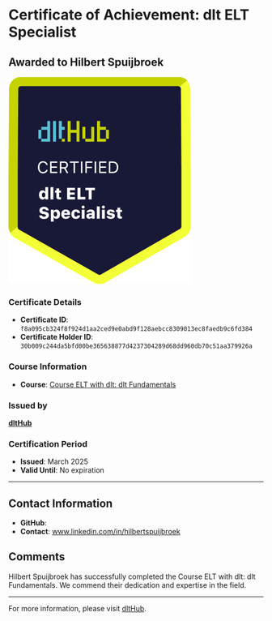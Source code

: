
# Certificate of Achievement: dlt ELT Specialist

## Awarded to **Hilbert Spuijbroek**

![Course Image](../badges/dlt_ELT_specialist.png)

### Certificate Details
- **Certificate ID**: `f8a095cb324f8f924d1aa2ced9e0abd9f128aebcc8309013ec8faedb9c6fd384`
- **Certificate Holder ID**: `30b009c244da5bfd00be365638877d4237304289d68dd960db70c51aa379926a`

### Course Information
- **Course**: [Course ELT with dlt: dlt Fundamentals](https://github.com/dlt-hub/dlthub-education/tree/main/courses/dlt_fundamentals_dec_2024)

### Issued by
[**dltHub**](https://dlthub.com/) 

### Certification Period
- **Issued**: March 2025
- **Valid Until**: No expiration

---

## Contact Information
- **GitHub**: 
- **Contact**: www.linkedin.com/in/hilbertspuijbroek

## Comments
Hilbert Spuijbroek has successfully completed the Course ELT with dlt: dlt Fundamentals. We commend their dedication and expertise in the field.

---

For more information, please visit [dltHub](https://dlthub.com/).
    